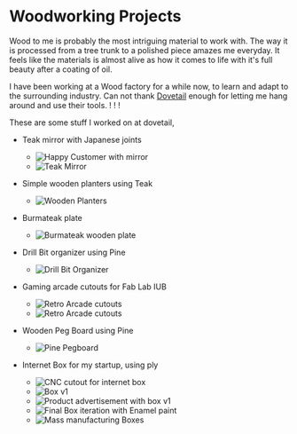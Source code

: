 # Woodworking Projects

Wood to me is probably the most intriguing material to work with. The way it is processed from a tree trunk to a polished piece amazes me everyday. It feels like the materials is almost alive as how it comes to life with it's full beauty after a coating of oil.

I have been working at a Wood factory for a while now, to learn and adapt to the surrounding industry. Can not thank [Dovetail]() enough for letting me hang around and use their tools.
! [](https://raw.githubusercontent.com/samiul-hoque/samiul-hoque.github.io/master/img/woodworking/factory1.jpg)
! [](https://raw.githubusercontent.com/samiul-hoque/samiul-hoque.github.io/master/img/woodworking/factory2.jpg)
! []()

These are some stuff I worked on at dovetail,
+ Teak mirror with Japanese joints
    + ![Happy Customer with mirror](https://raw.githubusercontent.com/samiul-hoque/samiul-hoque.github.io/master/img/woodworking/factory3.jpg)
    + ![Teak Mirror](https://raw.githubusercontent.com/samiul-hoque/samiul-hoque.github.io/master/img/woodworking/factory3.5.jpg)

+ Simple wooden planters using Teak
    + ![Wooden Planters](https://raw.githubusercontent.com/samiul-hoque/samiul-hoque.github.io/master/img/woodworking/planters.jpg)

+ Burmateak plate
    + ![Burmateak wooden plate](https://raw.githubusercontent.com/samiul-hoque/samiul-hoque.github.io/master/img/woodworking/factory5.jpg)    

+ Drill Bit organizer using Pine
    + ![Drill Bit Organizer](https://raw.githubusercontent.com/samiul-hoque/samiul-hoque.github.io/master/img/woodworking/Drill%20bit%20organizer.jpg)

+ Gaming arcade cutouts for Fab Lab IUB
    + ![Retro Arcade cutouts](https://raw.githubusercontent.com/samiul-hoque/samiul-hoque.github.io/master/img/woodworking/arcade1.jpg)
    + ![Retro Arcade cutouts](https://raw.githubusercontent.com/samiul-hoque/samiul-hoque.github.io/master/img/woodworking/arcade0.jpg)    

+ Wooden Peg Board using Pine
    + ![Pine Pegboard](https://raw.githubusercontent.com/samiul-hoque/samiul-hoque.github.io/master/img/woodworking/pegboard.jpg)
    
+ Internet Box for my startup, using ply
    + ![CNC cutout for internet box](https://raw.githubusercontent.com/samiul-hoque/samiul-hoque.github.io/master/img/woodworking/internet1.jpg)
    + ![Box v1](https://raw.githubusercontent.com/samiul-hoque/samiul-hoque.github.io/master/img/woodworking/internet2.jpg)
    + ![Product advertisement with box v1](https://raw.githubusercontent.com/samiul-hoque/samiul-hoque.github.io/master/img/woodworking/internet3.jpg)
    + ![Final Box iteration with Enamel paint](https://github.com/samiul-hoque/samiul-hoque.github.io/blob/master/img/woodworking/internet5.jpg)
    + ![Mass manufacturing Boxes](https://raw.githubusercontent.com/samiul-hoque/samiul-hoque.github.io/master/img/woodworking/internet4.jpg)